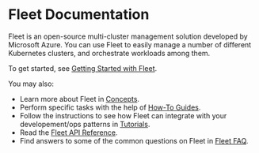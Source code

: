 # Fleet Documentation

Fleet is an open-source multi-cluster management solution developed by Microsoft Azure.
You can use Fleet to easily manage a number of different Kubernetes clusters, and orchestrate
workloads among them.

To get started, see [Getting Started with Fleet](/getting-started/README.md).

You may also:

* Learn more about Fleet in [Concepts](concepts/README.md).
* Perform specific tasks with the help of [How-To Guides](howtos/README.md).
* Follow the instructions to see how Fleet can integrate with your developement/ops patterns in [Tutorials](tutorials/README.md).
* Read the [Fleet API Reference](api-references.md).
* Find answers to some of the common questions on Fleet in [Fleet FAQ](FAQ.md).
